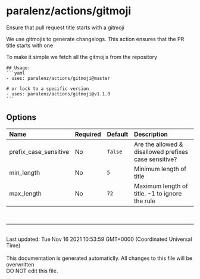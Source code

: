 # paralenz/actions/gitmoji
Ensure that pull request title starts with a gitmoji

We use gitmojis to generate changelogs. This action ensures that the PR title starts with one
 
To make it simple we fetch all the gitmojis from the repository

    

    ## Usage:
    ```yaml
    - uses: paralenz/actions/gitmoji@master
    
    # or lock to a specific version
    - uses: paralenz/actions/gitmoji@v1.1.0
    ```

## Options
| Name | Required | Default | Description |
| :--- | :--- | :--- | :--- |
| prefix_case_sensitive | No | `false` | Are the allowed & disallowed prefixes case sensitive? |
| min_length | No | `5` | Minimum length of title |
| max_length | No | `72` | Maximum length of title. -1 to ignore the rule |

<br /><hr /><br />Last updated: Tue Nov 16 2021 10:53:59 GMT+0000 (Coordinated Universal Time)<br /><br /><italic>This documentation is generated automaticlly. All changes to this file will be <bold>overwritten</bold><br /><bold>DO NOT edit this file.</bold></italic>
    